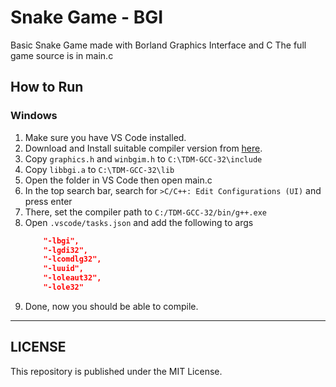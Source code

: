 # Snake Game - BGI

Basic Snake Game made with Borland Graphics Interface and C
The full game source is in main.c

## How to Run
### Windows
1. Make sure you have VS Code installed.
2. Download and Install suitable compiler version from [here](https://jmeubank.github.io/tdm-gcc/download).
3. Copy ```graphics.h``` and ```winbgim.h``` to ```C:\TDM-GCC-32\include```
4. Copy ```libbgi.a``` to ```C:\TDM-GCC-32\lib```
5. Open the folder in VS Code then open main.c
6. In the top search bar, search for ```>C/C++: Edit Configurations (UI)``` and press enter
7. There, set the compiler path to ```C:/TDM-GCC-32/bin/g++.exe```
8. Open ```.vscode/tasks.json``` and add the following to args
    ```json
        "-lbgi",
        "-lgdi32", 
        "-lcomdlg32", 
        "-luuid", 
        "-loleaut32", 
        "-lole32"
    ```
9. Done, now you should be able to compile.

----
## LICENSE
This repository is published under the MIT License.
